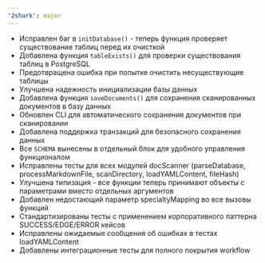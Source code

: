 ```yaml
---
'2shark': major
---
```


- Исправлен баг в `initDatabase()` - теперь функция проверяет существование таблиц перед их очисткой
- Добавлена функция `tableExists()` для проверки существования таблиц в PostgreSQL
- Предотвращена ошибка при попытке очистить несуществующие таблицы
- Улучшена надежность инициализации базы данных
- Добавлена функция `saveDocuments()` для сохранения сканированных документов в базу данных
- Обновлен CLI для автоматического сохранения документов при сканировании
- Добавлена поддержка транзакций для безопасного сохранения данных
- Все `SCHEMA` вынесены в отдельный блок для удобного управления функционалом
- Исправлены тесты для всех модулей docScanner (parseDatabase, processMarkdownFile, scanDirectory, loadYAMLContent, fileHash)
- Улучшена типизация - все функции теперь принимают объекты с параметрами вместо отдельных аргументов
- Добавлен недостающий параметр specialtyMapping во все вызовы функций
- Стандартизированы тесты с применением корпоративного паттерна SUCCESS/EDGE/ERROR кейсов
- Исправлены ожидаемые сообщения об ошибках в тестах loadYAMLContent
- Добавлены интеграционные тесты для полного покрытия workflow
